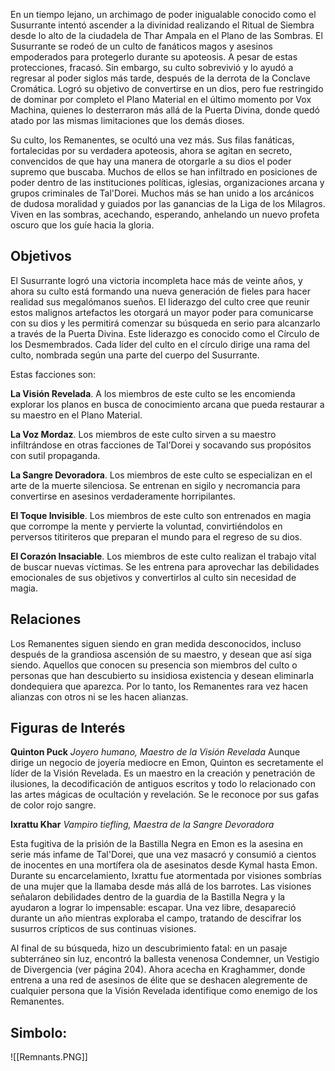 En un tiempo lejano, un archimago de poder inigualable conocido como el Susurrante intentó ascender a la divinidad realizando el Ritual de Siembra desde lo alto de la ciudadela de Thar Ampala en el Plano de las Sombras. El Susurrante se rodeó de un culto de fanáticos magos y asesinos empoderados para protegerlo durante su apoteosis. A pesar de estas protecciones, fracasó. Sin embargo, su culto sobrevivió y lo ayudó a regresar al poder siglos más tarde, después de la derrota de la Conclave Cromática. Logró su objetivo de convertirse en un dios, pero fue restringido de dominar por completo el Plano Material en el último momento por Vox Machina, quienes lo desterraron más allá de la Puerta Divina, donde quedó atado por las mismas limitaciones que los demás dioses. 

Su culto, los Remanentes, se ocultó una vez más. Sus filas fanáticas, fortalecidas por su verdadera apoteosis, ahora se agitan en secreto, convencidos de que hay una manera de otorgarle a su dios el poder supremo que buscaba. Muchos de ellos se han infiltrado en posiciones de poder dentro de las instituciones políticas, iglesias, organizaciones arcana y grupos criminales de Tal'Dorei. Muchos más se han unido a los arcánicos de dudosa moralidad y guiados por las ganancias de la Liga de los Milagros. Viven en las sombras, acechando, esperando, anhelando un nuevo profeta oscuro que los guíe hacia la gloria.

## Objetivos

El Susurrante logró una victoria incompleta hace más de veinte años, y ahora su culto está formando una nueva generación de fieles para hacer realidad sus megalómanos sueños. El liderazgo del culto cree que reunir estos malignos artefactos les otorgará un mayor poder para comunicarse con su dios y les permitirá comenzar su búsqueda en serio para alcanzarlo a través de la Puerta Divina. Este liderazgo es conocido como el Círculo de los Desmembrados. Cada líder del culto en el círculo dirige una rama del culto, nombrada según una parte del cuerpo del Susurrante. 

Estas facciones son:

**La Visión Revelada**. A los miembros de este culto se les encomienda explorar los planos en busca de conocimiento arcana que pueda restaurar a su maestro en el Plano Material.

**La Voz Mordaz**. Los miembros de este culto sirven a su maestro infiltrándose en otras facciones de Tal'Dorei y socavando sus propósitos con sutil propaganda.

**La Sangre Devoradora**. Los miembros de este culto se especializan en el arte de la muerte silenciosa. Se entrenan en sigilo y necromancia para convertirse en asesinos verdaderamente horripilantes.

**El Toque Invisible**. Los miembros de este culto son entrenados en magia que corrompe la mente y pervierte la voluntad, convirtiéndolos en perversos titiriteros que preparan el mundo para el regreso de su dios.

**El Corazón Insaciable**. Los miembros de este culto realizan el trabajo vital de buscar nuevas víctimas. Se les entrena para aprovechar las debilidades emocionales de sus objetivos y convertirlos al culto sin necesidad de magia.

## Relaciones

Los Remanentes siguen siendo en gran medida desconocidos, incluso después de la grandiosa ascensión de su maestro, y desean que así siga siendo. Aquellos que conocen su presencia son miembros del culto o personas que han descubierto su insidiosa existencia y desean eliminarla dondequiera que aparezca. Por lo tanto, los Remanentes rara vez hacen alianzas con otros ni se les hacen alianzas.

## Figuras de Interés

**Quinton Puck**
*Joyero humano, Maestro de la Visión Revelada*
Aunque dirige un negocio de joyería mediocre en Emon, Quinton es secretamente el líder de la Visión Revelada. Es un maestro en la creación y penetración de ilusiones, la decodificación de antiguos escritos y todo lo relacionado con las artes mágicas de ocultación y revelación. Se le reconoce por sus gafas de color rojo sangre.

**Ixrattu Khar**
*Vampiro tiefling, Maestra de la Sangre Devoradora*

Esta fugitiva de la prisión de la Bastilla Negra en Emon es la asesina en serie más infame de Tal'Dorei, que una vez masacró y consumió a cientos de inocentes en una mortífera ola de asesinatos desde Kymal hasta Emon. Durante su encarcelamiento, Ixrattu fue atormentada por visiones sombrías de una mujer que la llamaba desde más allá de los barrotes. Las visiones señalaron debilidades dentro de la guardia de la Bastilla Negra y la ayudaron a lograr lo impensable: escapar. Una vez libre, desapareció durante un año mientras exploraba el campo, tratando de descifrar los susurros crípticos de sus continuas visiones.

Al final de su búsqueda, hizo un descubrimiento fatal: en un pasaje subterráneo sin luz, encontró la ballesta venenosa Condemner, un Vestigio de Divergencia (ver página 204). Ahora acecha en Kraghammer, donde entrena a una red de asesinos de élite que se deshacen alegremente de cualquier persona que la Visión Revelada identifique como enemigo de los Remanentes.

## Simbolo:

![[Remnants.PNG]]